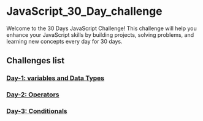 # JavaScript_30_Day_challenge

Welcome to the 30 Days JavaScript Challenge! This challenge will help you enhance your JavaScript skills by building projects, solving problems, and learning new concepts every day for 30 days.

## Challenges list 

### [Day-1: variables and Data Types](https://github.com/SURENDRA-BABU-VUNNAM/JavaScript-30-Day-challenge/tree/main/Day_1_variables_and_data_types)

### [Day-2: Operators](https://github.com/SURENDRA-BABU-VUNNAM/JavaScript-30-Day-challenge/tree/main/Day_2_operators)

### [Day-3: Conditionals](https://github.com/SURENDRA-BABU-VUNNAM/JavaScript-30-Day-challenge/tree/main/Day_3_conditionals)
